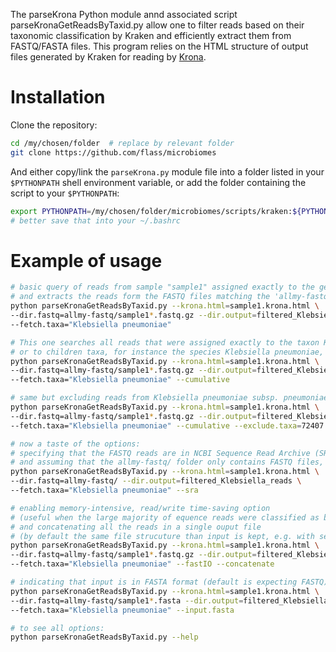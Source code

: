 The parseKrona Python module annd associated script parseKronaGetReadsByTaxid.py allow one to filter  reads based on their taxonomic classification by Kraken and efficiently extract them from FASTQ/FASTA files. This program relies on the HTML structure of output files generated by Kraken for reading by [Krona](https://github.com/marbl/Krona/wiki).  

# Installation  

Clone the repository:  
```sh
cd /my/chosen/folder  # replace by relevant folder
git clone https://github.com/flass/microbiomes
```

And either copy/link the `parseKrona.py` module file into a folder listed in your `$PYTHONPATH` shell environment variable, or add the folder containing the script to your `$PYTHONPATH`:  
```sh
export PYTHONPATH=/my/chosen/folder/microbiomes/scripts/kraken:${PYTHONPATH}
# better save that into your ~/.bashrc 
```

# Example of usage  

```sh
# basic query of reads from sample "sample1" assigned exactly to the genus Klebsiella,
# and extracts the reads form the FASTQ files matching the 'allmy-fastq/sample1*' pattern (using glob matching).
python parseKronaGetReadsByTaxid.py --krona.html=sample1.krona.html \
--dir.fastq=allmy-fastq/sample1*.fastq.gz --dir.output=filtered_Klebsiella_reads \
--fetch.taxa="Klebsiella pneumoniae"

# This one searches all reads that were assigned exactly to the taxon Klebsiella,
# or to children taxa, for instance the species Klebsiella pneumoniae,
python parseKronaGetReadsByTaxid.py --krona.html=sample1.krona.html \
--dir.fastq=allmy-fastq/sample1*.fastq.gz --dir.output=filtered_Klebsiella_reads \
--fetch.taxa="Klebsiella pneumoniae" --cumulative

# same but excluding reads from Klebsiella pneumoniae subsp. pneumoniae (NCBI taxon ID: 72407).
python parseKronaGetReadsByTaxid.py --krona.html=sample1.krona.html \
--dir.fastq=allmy-fastq/sample1*.fastq.gz --dir.output=filtered_Klebsiella_reads \
--fetch.taxa="Klebsiella pneumoniae" --cumulative --exclude.taxa=72407

# now a taste of the options:
# specifying that the FASTQ reads are in NCBI Sequence Read Archive (SRA) format
# and assuming that the allmy-fastq/ folder only contains FASTQ files, all of which will be searched.
python parseKronaGetReadsByTaxid.py --krona.html=sample1.krona.html \
--dir.fastq=allmy-fastq/ --dir.output=filtered_Klebsiella_reads \
--fetch.taxa="Klebsiella pneumoniae" --sra

# enabling memory-intensive, read/write time-saving option
# (useful when the large majority of equence reads were classified as belonging to the targeted taxon)
# and concatenating all the reads in a single ouput file
# (by default the same file strucuture than input is kept, e.g. with separate files for paired-end reads).
python parseKronaGetReadsByTaxid.py --krona.html=sample1.krona.html \
--dir.fastq=allmy-fastq/sample1*.fastq.gz --dir.output=filtered_Klebsiella_reads \
--fetch.taxa="Klebsiella pneumoniae" --fastIO --concatenate

# indicating that input is in FASTA format (default is expecting FASTQ)
python parseKronaGetReadsByTaxid.py --krona.html=sample1.krona.html \
--dir.fastq=allmy-fastq/sample1*.fasta --dir.output=filtered_Klebsiella_reads \
--fetch.taxa="Klebsiella pneumoniae" --input.fasta

# to see all options:
python parseKronaGetReadsByTaxid.py --help
```
